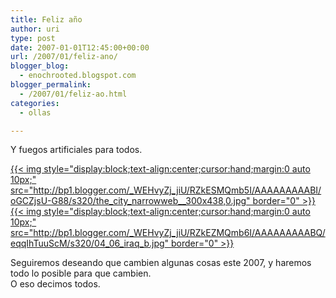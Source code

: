 ```yaml
---
title: Feliz año
author: uri
type: post
date: 2007-01-01T12:45:00+00:00
url: /2007/01/feliz-ano/
blogger_blog:
  - enochrooted.blogspot.com
blogger_permalink:
  - /2007/01/feliz-ao.html
categories:
  - ollas

---
```

Y fuegos artificiales para todos.

[{{< img style="display:block;text-align:center;cursor:hand;margin:0 auto 10px;" src="http://bp1.blogger.com/_WEHvyZj_jiU/RZkESMQmb5I/AAAAAAAAABI/oGCZjsU-G88/s320/the_city_narrowweb__300x438,0.jpg" border="0" >}}][1]  
[{{< img style="display:block;text-align:center;cursor:hand;margin:0 auto 10px;" src="http://bp1.blogger.com/_WEHvyZj_jiU/RZkEZMQmb6I/AAAAAAAAABQ/eqqIhTuuScM/s320/04_06_iraq_b.jpg" border="0" >}}][2]

Seguiremos deseando que cambien algunas cosas este 2007, y haremos todo lo posible para que cambien.  
O eso decimos todos.

 [1]: http://bp1.blogger.com/_WEHvyZj_jiU/RZkESMQmb5I/AAAAAAAAABI/oGCZjsU-G88/s1600-h/the_city_narrowweb__300x438,0.jpg
 [2]: http://bp1.blogger.com/_WEHvyZj_jiU/RZkEZMQmb6I/AAAAAAAAABQ/eqqIhTuuScM/s1600-h/04_06_iraq_b.jpg